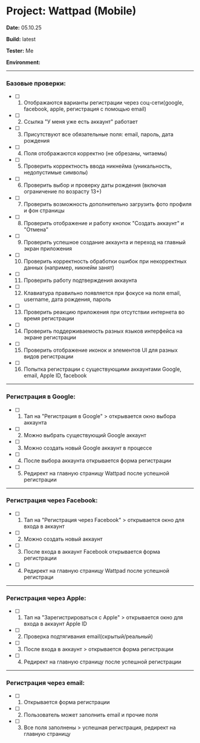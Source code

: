 # Project: Wattpad (Mobile)

**Date:** 05.10.25

**Build:** latest

**Tester:** Me

**Environment:** 

---

### Базовые проверки:
- [ ] 1. Отображаются варианты регистрации через соц-сети(google, facebook, apple, регистрация с помощью email)
- [ ] 2. Ссылка "У меня уже есть аккаунт" работает
- [ ] 3. Присутствуют все обязательные поля: email, пароль, дата рождения
- [ ] 4. Поля отображаются корректно (не обрезаны, читаемы)
- [ ] 5. Проверить корректность ввода никнейма (уникальность, недопустимые символы)
- [ ] 6. Проверить выбор и проверку даты рождения (включая ограничение по возрасту 13+)
- [ ] 7. Проверить возможность дополнительно загрузить фото профиля и фон страницы
- [ ] 8. Проверить отображение и работу кнопок "Создать аккаунт" и "Отмена"
- [ ] 9. Проверить успешное создание аккаунта и переход на главный экран приложения
- [ ] 10. Проверить корректность обработки ошибок при некорректных данных (например, никнейм занят)
- [ ] 11. Проверить работу подтверждения аккаунта
- [ ] 12. Клавиатура правильно появляется при фокусе на поля email, username, дата рождения, пароль
- [ ] 13. Проверить реакцию приложения при отсутствии интернета во время регистрации
- [ ] 14. Проверить поддерживаемость разных языков интерфейса на экране регистрации
- [ ] 15. Проверить отображение иконок и элементов UI для разных видов регистрации
- [ ] 16. Попытка регистрации с существующими аккаунтами Google, email, Apple ID, facebook

---

### Регистрация в Google:
- [ ] 1. Тап на "Регистрация в Google" > открывается окно выбора аккаунта
- [ ] 2. Можно выбрать существующий Google аккаунт
- [ ] 3. Можно создать новый Google аккаунт в процессе
- [ ] 4. После выбора аккаунта открывается форма регистрации 
- [ ] 5. Редирект на главную страницу Wattpad после успешной регистрации

---

### Регистрация через Facebook: 
- [ ] 1. Тап на "Регистрация через Facebook" > открывается окно для входа в аккаунт
- [ ] 2. Можно создать новый аккаунт
- [ ] 3. После входа в аккаунт Facebook открывается форма регистрации
- [ ] 4. Редирект на главную страницу Wattpad после успешной регистраци

---

### Регистрация через Apple: 
- [ ] 1. Тап на "Зарегистрироваться с Apple" > открывается окно для входа в аккаунт Apple ID
- [ ] 2. Проверка подтягивания email(cкрытый/реальный)
- [ ] 3. После входа в аккаунт > открывается форма регистрации
- [ ] 4. Редирект на главную страницу после успешной регистрации

--- 

### Регистрация через email:
- [ ] 1. Открывается форма регистрации
- [ ] 2. Пользователь может заполнить email и прочие поля
- [ ] 3. Все поля заполнены > успешная регистрация, редирект на главную страницу 





